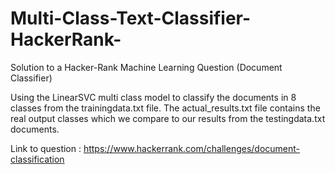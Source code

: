 # Multi-Class-Text-Classifier-HackerRank-
Solution to a Hacker-Rank Machine Learning Question (Document Classifier)

Using the LinearSVC multi class model to classify the documents in 8 classes from the trainingdata.txt file. The actual_results.txt file contains the real output classes which we compare to our results from the testingdata.txt documents.

Link to question : https://www.hackerrank.com/challenges/document-classification
